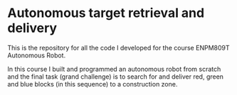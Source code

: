 # Autonomous target retrieval and delivery
This is the repository for all the code I developed for the course ENPM809T Autonomous Robot.

In this course I built and programmed an autonomous robot from scratch and the final task (grand challenge) is to search for and deliver red, green and blue blocks (in this sequence) to a construction zone.
